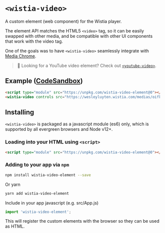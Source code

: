 # `<wistia-video>`

A custom element (web component) for the Wistia player.

The element API matches the HTML5 `<video>` tag, so it can be easily swapped with other media, and be compatible with other UI components that work with the video tag.

One of the goals was to have `<wistia-video>` seamlessly integrate with [Media Chrome](https://github.com/muxinc/media-chrome).

> 🙋 Looking for a YouTube video element? Check out [`<youtube-video>`](https://github.com/muxinc/youtube-video-element).

## Example ([CodeSandbox](https://codesandbox.io/s/wistia-video-element-ozylhs))

<!-- prettier-ignore -->
```html
<script type="module" src="https://unpkg.com/wistia-video-element@0"></script>
<wistia-video controls src="https://wesleyluyten.wistia.com/medias/oifkgmxnkb"></wistia-video>
```

## Installing

`<wistia-video>` is packaged as a javascript module (es6) only, which is supported by all evergreen browsers and Node v12+.

### Loading into your HTML using `<script>`

<!-- prettier-ignore -->
```html
<script type="module" src="https://unpkg.com/wistia-video-element@0"></script>
```

### Adding to your app via `npm`

```bash
npm install wistia-video-element --save
```

Or yarn

```bash
yarn add wistia-video-element
```

Include in your app javascript (e.g. src/App.js)

```js
import 'wistia-video-element';
```

This will register the custom elements with the browser so they can be used as HTML.
